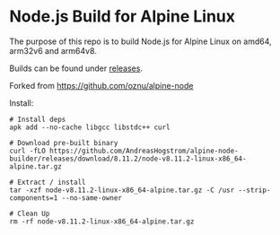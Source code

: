 # Node.js Build for Alpine Linux

The purpose of this repo is to build Node.js for Alpine Linux on amd64, arm32v6 and arm64v8.

Builds can be found under [releases](https://github.com/AndreasHogstrom/alpine-node-builder/releases).

Forked from https://github.com/oznu/alpine-node

Install:

```shell
# Install deps
apk add --no-cache libgcc libstdc++ curl

# Download pre-built binary
curl -fLO https://github.com/AndreasHogstrom/alpine-node-builder/releases/download/8.11.2/node-v8.11.2-linux-x86_64-alpine.tar.gz

# Extract / install
tar -xzf node-v8.11.2-linux-x86_64-alpine.tar.gz -C /usr --strip-components=1 --no-same-owner

# Clean Up
rm -rf node-v8.11.2-linux-x86_64-alpine.tar.gz
```
